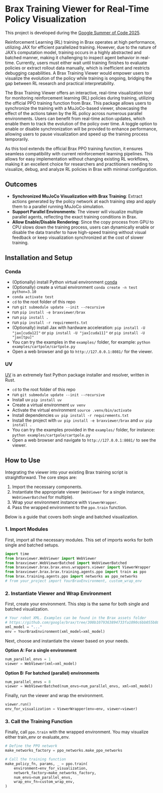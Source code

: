 # Brax Training Viewer for Real-Time Policy Visualization

This project is developed during the [Google Summer of Code 2025](https://summerofcode.withgoogle.com/programs/2025/projects/Xm0toJHl).

Reinforcement Learning (RL) training in Brax operates at high performance, utilizing JAX for efficient parallelized training. However, due to the nature of JAX’s computation model, training occurs in a highly abstracted and batched manner, making it challenging to inspect agent behavior in real-time. Currently, users must either wait until training finishes to evaluate policies or extract rollout data manually, which is inefficient and restricts debugging capabilities. A Brax Training Viewer would empower users to visualize the evolution of the policy while training is ongoing, bridging the gap between RL research and practical interpretability.

The Brax Training Viewer offers an interactive, real-time visualization tool for monitoring reinforcement learning (RL) policies during training, utilizing the official PPO training function from Brax. This package allows users to synchronize the training with a MuJoCo-based viewer, showcasing the effect of the actions taken by the RL policy across numerous parallel environments. Users can benefit from real-time action updates, which enable them to track the evolution of the policy over time. A toggle option to enable or disable synchronization will be provided to enhance performance, allowing users to pause visualization and speed up the training process temporarily.

As this tool extends the official Brax PPO training function, it ensures seamless compatibility with current reinforcement learning pipelines. This allows for easy implementation without changing existing RL workflows, making it an excellent choice for researchers and practitioners needing to visualize, debug, and analyze RL policies in Brax with minimal configuration.

## Outcomes

* **Synchronized MuJoCo Visualization with Brax Training**: Extract actions generated by the policy network at each training step and apply them to a parallel running MuJoCo simulation.
* **Support Parallel Environments**: The viewer will visualize multiple parallel agents, reflecting the exact training conditions in Brax.
* **Allow Enable/Disable Rendering**: Since the copy process from GPU to CPU slows down the training process, users can dynamically enable or disable the data transfer to have high-speed training without visual feedback or keep visualization synchronized at the cost of slower training.

## Installation and Setup

### Conda
-   (Optionally) install Python virtual environment [conda](https://www.anaconda.com/docs/getting-started/miniconda/main)
-   (Optionally) create a virtual environment `conda create -n test python=3.10`
-   `conda activate test`
-   `cd` to the root folder of this repo
-   run `git submodule update --init --recursive`
-   run `pip install -e braxviewer/brax`
-   run `pip install .`
-   run `pip install -r requirements.txt `
-   (Optionally) install Jax with hardware acceleration: `pip install -U "jax[cuda12]"` or `pip install -U "jax[cuda11]"` or `pip install -U "jax[tpu]"`
-   You can try the examples in the `examples/` folder, for example: `python examples/cartpole/cartpole.py`
-   Open a web browser and go to `http://127.0.0.1:8081/` for the viewer.

### UV
[UV](https://github.com/astral-sh/uv) is an extremely fast Python package installer and resolver, written in Rust.
-   `cd` to the root folder of this repo
-   run `git submodule update --init --recursive`
-   Install uv `pip install uv`
-   Create a virtual environment `uv venv`
-   Activate the virtual environment `source .venv/bin/activate`
-   Install dependencies `uv pip install -r requirements.txt`
-   Install the project with `uv pip install -e braxviewer/brax` and `uv pip install .`
-   You can try the examples provided in the `examples/` folder, for instance: `python examples/cartpole/cartpole.py`
-   Open a web browser and navigate to `http://127.0.0.1:8081/` to see the viewer.

## How to Use

Integrating the viewer into your existing Brax training script is straightforward. The core steps are:
1. Import the necessary components.
2. Instantiate the appropriate viewer (`WebViewer` for a single instance, `WebViewerBatched` for multiple).
3. Wrap your environment instance with `ViewerWrapper`.
4. Pass the wrapped environment to the `ppo.train` function.

Below is a guide that covers both single and batched visualization.

### 1. Import Modules
First, import all the necessary modules. This set of imports works for both single and batched setups.

```python
import time
from braxviewer.WebViewer import WebViewer
from braxviewer.WebViewerBatched import WebViewerBatched
from braxviewer.brax.brax.envs.wrappers.viewer import ViewerWrapper
from braxviewer.brax.brax.training.agents.ppo import train as ppo
from brax.training.agents.ppo import networks as ppo_networks
# from your_project import YourBraxEnvironment, custom_wrap_env
```

### 2. Instantiate Viewer and Wrap Environment

First, create your environment. This step is the same for both single and batched visualization.
```python
# Your robot XML. Examples can be found in the Brax assets folder
# https://github.com/google/brax/tree/300b1079363894733fa1090c6bb055b881eb0ac1/brax/envs/assets
xml_model = "..."
env = YourBraxEnvironment(xml_model=xml_model)
```

Next, choose and instantiate the viewer based on your needs.

**Option A: For a single environment**
```python
num_parallel_envs = 1
viewer = WebViewer(xml=xml_model)
```

**Option B: For batched (parallel) environments**
```python
num_parallel_envs = 8
viewer = WebViewerBatched(num_envs=num_parallel_envs, xml=xml_model)
```

Finally, run the viewer and wrap the environment. 
```python
viewer.run()
env_for_visualization = ViewerWrapper(env=env, viewer=viewer)
```

### 3. Call the Training Function

Finally, call `ppo.train` with the wrapped environment. You may visualize either train_env or evaluate_env.

```python
# Define the PPO network
make_networks_factory = ppo_networks.make_ppo_networks

# Call the training function
make_policy_fn, params, _ = ppo.train(
    environment=env_for_visualization,
    network_factory=make_networks_factory,
    num_envs=num_parallel_envs,
    wrap_env_fn=custom_wrap_env,
)
```
